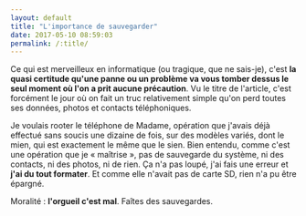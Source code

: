 ```yaml
---
layout: default
title: "L'importance de sauvegarder"
date: 2017-05-10 08:59:03
permalink: /:title/
---
```

Ce qui est merveilleux en informatique (ou tragique, que ne sais-je), c'est **la quasi certitude qu'une panne ou un problème va vous tomber dessus le seul moment où l'on a prit aucune précaution**. Vu le titre de l'article, c'est forcément le jour où on fait un truc relativement simple qu'on perd toutes ses données, photos et contacts téléphoniques.

Je voulais rooter le téléphone de Madame, opération que j'avais déjà effectué sans soucis une dizaine de fois, sur des modèles variés, dont le mien, qui est exactement le même que le sien. Bien entendu, comme c'est une opération que je « maîtrise », pas de sauvegarde du système, ni des contacts, ni des photos, ni de rien. Ça n'a pas loupé, j'ai fais une erreur et **j'ai du tout formater**. Et comme elle n'avait pas de carte SD, rien n'a pu être épargné.

Moralité : **l'orgueil c'est mal**. Faîtes des sauvegardes.